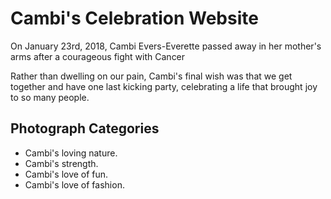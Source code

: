 # Cambi's Celebration Website

On January 23rd, 2018, Cambi Evers-Everette
passed away in her mother's arms after a
courageous fight with Cancer

Rather than dwelling on our pain, Cambi's
final wish was that we get together and
have one last kicking party, celebrating
a life that brought joy to so many people.



## Photograph Categories

* Cambi's loving nature.
* Cambi's strength.
* Cambi's love of fun.
* Cambi's love of fashion.